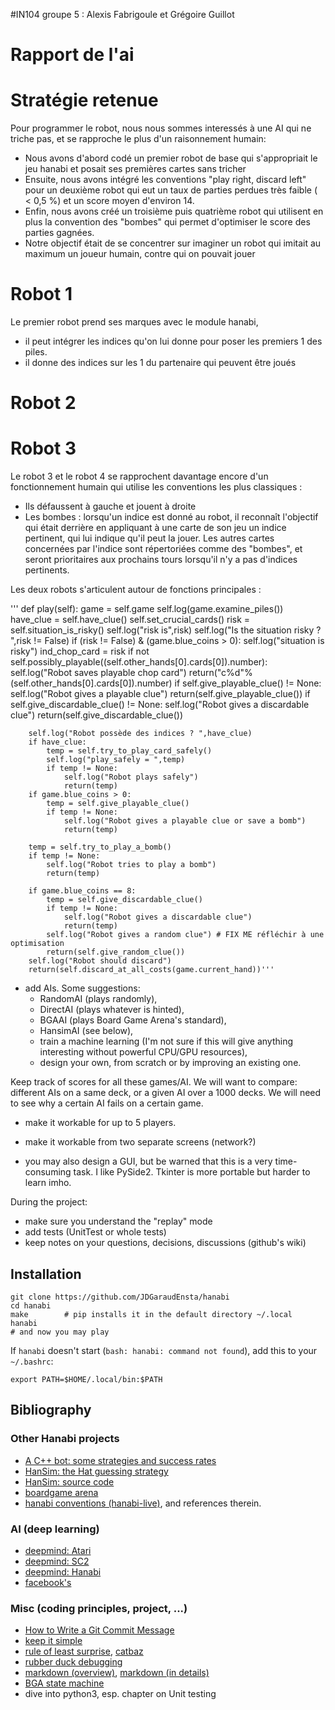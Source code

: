 #IN104 groupe 5 : Alexis Fabrigoule et Grégoire Guillot

# Rapport de l'ai 

# Stratégie retenue

Pour programmer le robot, nous nous sommes interessés à une AI qui ne triche pas, et se rapproche le plus d'un raisonnement humain:
* Nous avons d'abord codé un premier robot de base qui s'appropriait le jeu hanabi et posait ses premières cartes sans tricher
* Ensuite, nous avons intégré les conventions "play right, discard left" pour un deuxième robot qui eut un taux de parties perdues très faible ( < 0,5 %) et un score moyen d'environ 14.
* Enfin, nous avons créé un troisième puis quatrième robot qui utilisent en plus la convention des "bombes" qui permet d'optimiser le score des parties gagnées.
* Notre objectif était de se concentrer sur imaginer un robot qui imitait au maximum un joueur humain, contre qui on pouvait jouer



# Robot 1

Le premier robot prend ses marques avec le module hanabi, 
- il peut intégrer les indices qu'on lui donne pour poser les premiers 1 des piles.
- il donne des indices sur les 1 du partenaire qui peuvent être joués

# Robot 2


# Robot 3

Le robot 3 et le robot 4 se rapprochent davantage encore d'un fonctionnement humain qui utilise les conventions les plus classiques :

- Ils défaussent à gauche et jouent à droite
- Les bombes : lorsqu'un indice est donné au robot, il reconnaît l'objectif qui était derrière en appliquant à une carte de son jeu un indice pertinent, qui lui indique qu'il peut la jouer. Les autres cartes concernées par l'indice sont répertoriées comme des "bombes", et seront prioritaires aux prochains tours lorsqu'il n'y a pas d'indices pertinents.

Les deux robots s'articulent autour de fonctions principales :

''' def play(self):
        game = self.game
        self.log(game.examine_piles())
        have_clue = self.have_clue()
        self.set_crucial_cards() 
        risk = self.situation_is_risky()
        self.log("risk is",risk)
        self.log("Is the situation risky ? ",risk != False)
        if (risk != False) & (game.blue_coins > 0):
            self.log("situation is risky")
            ind_chop_card = risk
            if not self.possibly_playable((self.other_hands[0].cards[0]).number): 
                self.log("Robot saves playable chop card")
                return("c%d"%(self.other_hands[0].cards[0]).number)
            if self.give_playable_clue() != None:
                self.log("Robot gives a playable clue")
                return(self.give_playable_clue())
            if self.give_discardable_clue() != None:
                self.log("Robot gives a discardable clue")
                return(self.give_discardable_clue())

        self.log("Robot possède des indices ? ",have_clue)
        if have_clue:
            temp = self.try_to_play_card_safely()
            self.log("play_safely = ",temp)
            if temp != None:
                self.log("Robot plays safely")
                return(temp)
        if game.blue_coins > 0:
            temp = self.give_playable_clue()
            if temp != None:
                self.log("Robot gives a playable clue or save a bomb")
                return(temp)

        temp = self.try_to_play_a_bomb()
        if temp != None:
            self.log("Robot tries to play a bomb")
            return(temp)

        if game.blue_coins == 8:
            temp = self.give_discardable_clue()
            if temp != None:
                self.log("Robot gives a discardable clue")
                return(temp)
            self.log("Robot gives a random clue") # FIX ME réfléchir à une optimisation
            return(self.give_random_clue())
        self.log("Robot should discard")
        return(self.discard_at_all_costs(game.current_hand))'''



- add AIs. Some suggestions:
  - RandomAI (plays randomly),
  - DirectAI (plays whatever is hinted),
  - BGAAI (plays Board Game Arena's standard),
  - HansimAI (see below),
  - train a machine learning (I'm not sure if this will give anything interesting without powerful CPU/GPU resources),
  - design your own, from scratch or by improving an existing one.

Keep track of scores for all these games/AI. 
We will want to compare: different AIs on a same deck, or a given AI over a 1000 decks. 
We will need to see why a certain AI fails on a certain game.


- make it workable for up to 5 players.

- make it workable from two separate screens (network?)

- you may also design a GUI, but be warned that this is a very time-consuming task.
I like PySide2. Tkinter is more portable but harder to learn imho. 


During the project:
  - make sure you understand the "replay" mode
  - add tests (UnitTest or whole tests)
  - keep notes on your questions, decisions, discussions (github's wiki)




## Installation


    git clone https://github.com/JDGaraudEnsta/hanabi
    cd hanabi
    make        # pip installs it in the default directory ~/.local
    hanabi
    # and now you may play


If `hanabi` doesn't start (`bash: hanabi: command not found`), add this to your `~/.bashrc`:

    export PATH=$HOME/.local/bin:$PATH


## Bibliography

### Other Hanabi projects

* [A C++ bot: some strategies and success rates](https://github.com/Quuxplusone/Hanabi)
* [HanSim: the Hat guessing strategy](https://d0474d97-a-62cb3a1a-s-sites.googlegroups.com/site/rmgpgrwc/research-papers/Hanabi_final.pdf?attachauth=ANoY7cp_mjjD7lCb5HFxBphRWpSkE8SabM7PiOVWFwcNKSnpxENRLwTsQEgDMC6PIHuBmzP4oixvH_B8PZQmrHDyfA-ZLSKWb-Lx1WJNIUKUoxV1w0K0bWXelLPCi5MbXaByoVcukH4CEg-5N_iJP7mKSDHiV5ImwGDBCwQoT4mwvppVyA0BVb2Lhr-mGYFtUw3uBlds77azk5RjFZHGvAtvx6idYLvunLLj6BStHWHrNovX8p5KGFk%3D&attredirects=0)
* [HanSim: source code](https://github.com/rjtobin/HanSim)
* [boardgame arena](https://fr.boardgamearena.com/#!gamepanel?game=hanabi)
* [hanabi conventions (hanabi-live)](https://github.com/Zamiell/hanabi-conventions), and references therein.


### AI (deep learning)

* [deepmind: Atari](https://arxiv.org/pdf/1312.5602v1.pdf)
* [deepmind: SC2](https://arxiv.org/abs/1708.04782)
* [deepmind: Hanabi](https://arxiv.org/abs/1902.00506)
* [facebook's](https://ai.facebook.com/blog/building-ai-that-can-master-complex-cooperative-games-with-hidden-information/)


### Misc (coding principles, project, ...)

* [How to Write a Git Commit Message](https://chris.beams.io/posts/git-commit/)
* [keep it simple](https://en.wikipedia.org/wiki/KISS_principle)
* [rule of least surprise](http://www.catb.org/esr/writings/taoup/), [catbaz](http://www.catb.org/esr/writings/cathedral-bazaar/)
* [rubber duck debugging](https://en.wikipedia.org/wiki/Rubber_duck_debugging)
* [markdown (overview)](https://guides.github.com/features/mastering-markdown/), [markdown (in details)](https://github.github.com/gfm/)
* [BGA state machine](https://www.slideshare.net/boardgamearena/bga-studio-focus-on-bga-game-state-machine)
* dive into python3, esp. chapter on Unit testing

